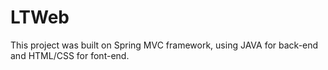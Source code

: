 # LTWeb
This project was built on Spring MVC framework, using JAVA for back-end and HTML/CSS for font-end.
